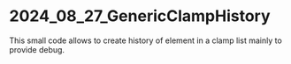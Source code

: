 # 2024_08_27_GenericClampHistory
This small code allows to create history of element in a clamp list mainly to provide debug.
